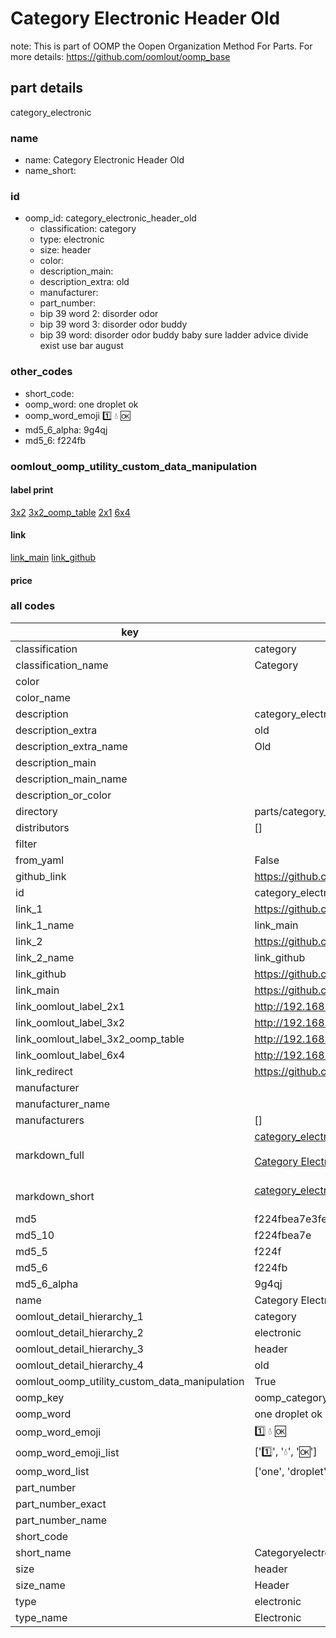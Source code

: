 # Category Electronic Header Old  

note: This is part of OOMP the Oopen Organization Method For Parts. For more details: https://github.com/oomlout/oomp_base

##  part details
  



category_electronic



### name
* name: Category Electronic Header Old
* name_short: 
### id
* oomp_id: category_electronic_header_old
  * classification: category
  * type: electronic
  * size: header
  * color: 
  * description_main: 
  * description_extra: old
  * manufacturer: 
  * part_number: 
  * bip 39 word 2: disorder odor
  * bip 39 word 3: disorder odor buddy
  * bip 39 word: disorder odor buddy baby sure ladder advice divide exist use bar august

### other_codes
* short_code: 
* oomp_word: one droplet ok
* oomp_word_emoji :one: :droplet: :ok:
* md5_6_alpha: 9g4qj
* md5_6: f224fb






### oomlout_oomp_utility_custom_data_manipulation
#### label print
[3x2](http://192.168.1.245:1112/?label=oomp%209g4qj)
[3x2_oomp_table](http://192.168.1.108:1112/?label=oomp%209g4qj)
[2x1](http://192.168.1.242:1112/?label=oomp%209g4qj)
[6x4](http://192.168.1.55:1112/?label=oomp%209g4qj)    

#### link

[link_main](https://github.com/oomlout/oomlout_oomp_version_1_messy/tree/main/parts/category_electronic_header_old) [link_github](https://github.com/oomlout/oomlout_oomp_version_1_messy/tree/main/parts/category_electronic_header_old)                             

#### price







### all codes 
| key | value |  
| --- | --- |  
| classification | category |  
| classification_name | Category |  
| color |  |  
| color_name |  |  
| description | category_electronic |  
| description_extra | old |  
| description_extra_name | Old |  
| description_main |  |  
| description_main_name |  |  
| description_or_color |   |  
| directory | parts/category_electronic_header_old |  
| distributors | [] |  
| filter |  |  
| from_yaml | False |  
| github_link | https://github.com/oomlout/oomlout_oomp_part_src/tree/main/parts/category_electronic_header_old |  
| id | category_electronic_header_old |  
| link_1 | https://github.com/oomlout/oomlout_oomp_version_1_messy/tree/main/parts/category_electronic_header_old |  
| link_1_name | link_main |  
| link_2 | https://github.com/oomlout/oomlout_oomp_version_1_messy/tree/main/parts/category_electronic_header_old |  
| link_2_name | link_github |  
| link_github | https://github.com/oomlout/oomlout_oomp_version_1_messy/tree/main/parts/category_electronic_header_old |  
| link_main | https://github.com/oomlout/oomlout_oomp_version_1_messy/tree/main/parts/category_electronic_header_old |  
| link_oomlout_label_2x1 | http://192.168.1.242:1112/?label=oomp%209g4qj |  
| link_oomlout_label_3x2 | http://192.168.1.245:1112/?label=oomp%209g4qj |  
| link_oomlout_label_3x2_oomp_table | http://192.168.1.108:1112/?label=oomp%209g4qj |  
| link_oomlout_label_6x4 | http://192.168.1.55:1112/?label=oomp%209g4qj |  
| link_redirect | https://github.com/oomlout/oomlout_oomp_version_1_messy/tree/main/parts/category_electronic_header_old |  
| manufacturer |  |  
| manufacturer_name |  |  
| manufacturers | [] |  
| markdown_full | [category_electronic_header_old](none)<br>[](none)<br>[Category Electronic Header Old](none)<br><br> |  
| markdown_short | [category_electronic_header_old](none)<br><br> |  
| md5 | f224fbea7e3fe081f1ed01103ae649fb |  
| md5_10 | f224fbea7e |  
| md5_5 | f224f |  
| md5_6 | f224fb |  
| md5_6_alpha | 9g4qj |  
| name | Category Electronic Header Old |  
| oomlout_detail_hierarchy_1 | category |  
| oomlout_detail_hierarchy_2 | electronic |  
| oomlout_detail_hierarchy_3 | header |  
| oomlout_detail_hierarchy_4 | old |  
| oomlout_oomp_utility_custom_data_manipulation | True |  
| oomp_key | oomp_category_electronic_header_old |  
| oomp_word | one droplet ok |  
| oomp_word_emoji | :one: :droplet: :ok: |  
| oomp_word_emoji_list | [':one:', ':droplet:', ':ok:'] |  
| oomp_word_list | ['one', 'droplet', 'ok'] |  
| part_number |  |  
| part_number_exact |  |  
| part_number_name |  |  
| short_code |  |  
| short_name | Categoryelectronic |  
| size | header |  
| size_name | Header |  
| type | electronic |  
| type_name | Electronic |  
